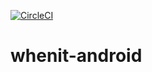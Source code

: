 [![CircleCI](https://circleci.com/gh/bati11/whenit-android.svg?style=svg&circle-token=571e2fc75a8255fa3c20ca495bf29b73dacc7f78)](https://circleci.com/gh/bati11/whenit-android)

# whenit-android

